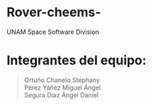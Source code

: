 # Rover-cheems-
UNAM Space Software Division 

# Integrantes del equipo:
  > Ortuño Chanelo Stephany <br />
  > Pérez Yáñez Miguel Ángel <br />
  > Segura Díaz Ángel Daniel

